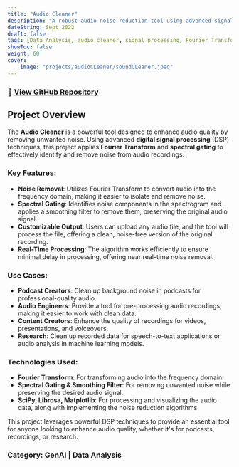 ```yaml
---
title: "Audio Cleaner"
description: "A robust audio noise reduction tool using advanced signal processing techniques for clear, high-quality audio."
dateString: Sept 2022
draft: false
tags: [Data Analysis, audio cleaner, signal processing, Fourier Transform, noise removal, SciPy, Spectral Gating, digital signal processing]
showToc: false
weight: 60
cover:
    image: "projects/audioCLeaner/soundCLeaner.jpeg"
---
```


### 🔗 [View GitHub Repository](https://github.com/divyansh-tripathi7/SpeechProcessing)

## Project Overview

The **Audio Cleaner** is a powerful tool designed to enhance audio quality by removing unwanted noise. Using advanced **digital signal processing** (DSP) techniques, this project applies **Fourier Transform** and **spectral gating** to effectively identify and remove noise from audio recordings.

### Key Features:
- **Noise Removal**: Utilizes Fourier Transform to convert audio into the frequency domain, making it easier to isolate and remove noise.
- **Spectral Gating**: Identifies noise components in the spectrogram and applies a smoothing filter to remove them, preserving the original audio signal.
- **Customizable Output**: Users can upload any audio file, and the tool will process the file, offering a clean, noise-free version of the original recording.
- **Real-Time Processing**: The algorithm works efficiently to ensure minimal delay in processing, offering near real-time noise removal.
  
### Use Cases:
- **Podcast Creators**: Clean up background noise in podcasts for professional-quality audio.
- **Audio Engineers**: Provide a tool for pre-processing audio recordings, making it easier to work with clean data.
- **Content Creators**: Enhance the quality of recordings for videos, presentations, and voiceovers.
- **Research**: Clean up recorded data for speech-to-text applications or audio analysis in machine learning models.

### Technologies Used:
- **Fourier Transform**: For transforming audio into the frequency domain.
- **Spectral Gating & Smoothing Filter**: For removing unwanted noise while preserving the desired audio signal.
- **SciPy, Librosa, Matplotlib**: For processing and visualizing the audio data, along with implementing the noise reduction algorithms.

This project leverages powerful DSP techniques to provide an essential tool for anyone looking to enhance audio quality, whether it's for podcasts, recordings, or research.

### Category: **GenAI | Data Analysis**
